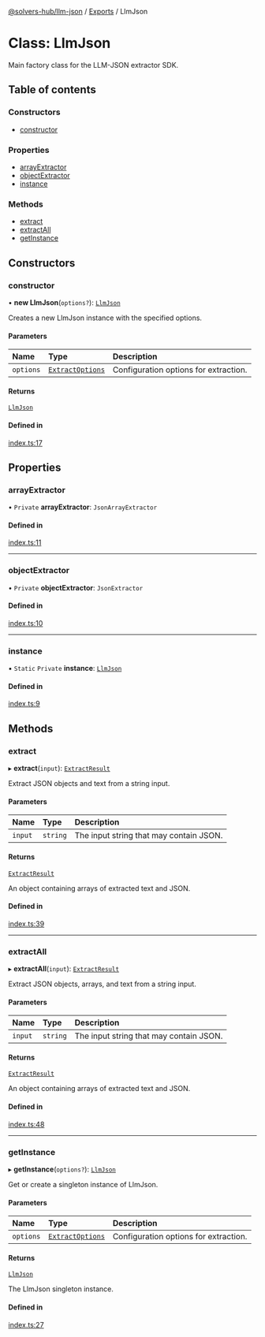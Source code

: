 [@solvers-hub/llm-json](../README.md) / [Exports](../modules.md) / LlmJson

# Class: LlmJson

Main factory class for the LLM-JSON extractor SDK.

## Table of contents

### Constructors

- [constructor](LlmJson.md#constructor)

### Properties

- [arrayExtractor](LlmJson.md#arrayextractor)
- [objectExtractor](LlmJson.md#objectextractor)
- [instance](LlmJson.md#instance)

### Methods

- [extract](LlmJson.md#extract)
- [extractAll](LlmJson.md#extractall)
- [getInstance](LlmJson.md#getinstance)

## Constructors

### constructor

• **new LlmJson**(`options?`): [`LlmJson`](LlmJson.md)

Creates a new LlmJson instance with the specified options.

#### Parameters

| Name | Type | Description |
| :------ | :------ | :------ |
| `options` | [`ExtractOptions`](../interfaces/ExtractOptions.md) | Configuration options for extraction. |

#### Returns

[`LlmJson`](LlmJson.md)

#### Defined in

[index.ts:17](https://github.com/solvers-hub/llm-json/blob/6d8d00890ee1d42b63f8bb8c3f6401333e41041e/src/index.ts#L17)

## Properties

### arrayExtractor

• `Private` **arrayExtractor**: `JsonArrayExtractor`

#### Defined in

[index.ts:11](https://github.com/solvers-hub/llm-json/blob/6d8d00890ee1d42b63f8bb8c3f6401333e41041e/src/index.ts#L11)

___

### objectExtractor

• `Private` **objectExtractor**: `JsonExtractor`

#### Defined in

[index.ts:10](https://github.com/solvers-hub/llm-json/blob/6d8d00890ee1d42b63f8bb8c3f6401333e41041e/src/index.ts#L10)

___

### instance

▪ `Static` `Private` **instance**: [`LlmJson`](LlmJson.md)

#### Defined in

[index.ts:9](https://github.com/solvers-hub/llm-json/blob/6d8d00890ee1d42b63f8bb8c3f6401333e41041e/src/index.ts#L9)

## Methods

### extract

▸ **extract**(`input`): [`ExtractResult`](../interfaces/ExtractResult.md)

Extract JSON objects and text from a string input.

#### Parameters

| Name | Type | Description |
| :------ | :------ | :------ |
| `input` | `string` | The input string that may contain JSON. |

#### Returns

[`ExtractResult`](../interfaces/ExtractResult.md)

An object containing arrays of extracted text and JSON.

#### Defined in

[index.ts:39](https://github.com/solvers-hub/llm-json/blob/6d8d00890ee1d42b63f8bb8c3f6401333e41041e/src/index.ts#L39)

___

### extractAll

▸ **extractAll**(`input`): [`ExtractResult`](../interfaces/ExtractResult.md)

Extract JSON objects, arrays, and text from a string input.

#### Parameters

| Name | Type | Description |
| :------ | :------ | :------ |
| `input` | `string` | The input string that may contain JSON. |

#### Returns

[`ExtractResult`](../interfaces/ExtractResult.md)

An object containing arrays of extracted text and JSON.

#### Defined in

[index.ts:48](https://github.com/solvers-hub/llm-json/blob/6d8d00890ee1d42b63f8bb8c3f6401333e41041e/src/index.ts#L48)

___

### getInstance

▸ **getInstance**(`options?`): [`LlmJson`](LlmJson.md)

Get or create a singleton instance of LlmJson.

#### Parameters

| Name | Type | Description |
| :------ | :------ | :------ |
| `options` | [`ExtractOptions`](../interfaces/ExtractOptions.md) | Configuration options for extraction. |

#### Returns

[`LlmJson`](LlmJson.md)

The LlmJson singleton instance.

#### Defined in

[index.ts:27](https://github.com/solvers-hub/llm-json/blob/6d8d00890ee1d42b63f8bb8c3f6401333e41041e/src/index.ts#L27)
